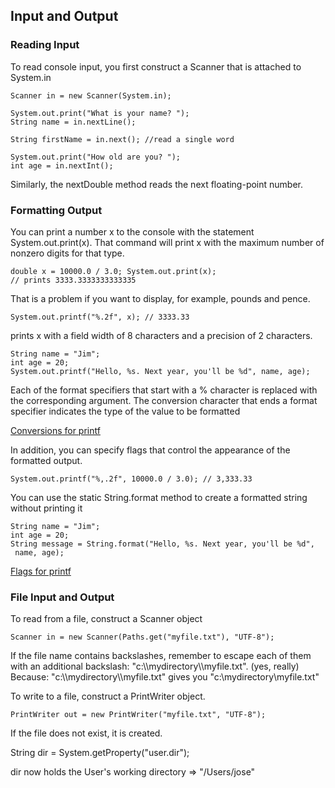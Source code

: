 ## Input and Output

### Reading Input

To read console input, you first construct a Scanner that is attached to System.in

```
Scanner in = new Scanner(System.in);

System.out.print("What is your name? ");
String name = in.nextLine();
```
```
String firstName = in.next(); //read a single word
```

```
System.out.print("How old are you? ");
int age = in.nextInt();
```

Similarly, the nextDouble method reads the next floating-point number.


### Formatting Output

You can print a number x to the console with the statement System.out.print(x). That command will print x with the maximum number of nonzero digits for that type.

```
double x = 10000.0 / 3.0; System.out.print(x);
// prints 3333.3333333333335
```

That is a problem if you want to display, for example, pounds and pence.

```
System.out.printf("%.2f", x); // 3333.33
```
prints x with a  field width of 8 characters and a precision of 2 characters.


```
String name = "Jim";
int age = 20;
System.out.printf("Hello, %s. Next year, you'll be %d", name, age);
```
Each of the format specifiers that start with a % character is replaced with the corresponding argument. The conversion character that ends a format specifier indicates the type of the value to be formatted

[Conversions for printf](http://alvinalexander.com/programming/printf-format-cheat-sheet)


In addition, you can specify flags that control the appearance of the formatted output.

```
System.out.printf("%,.2f", 10000.0 / 3.0); // 3,333.33
```

You can use the static String.format method to create a formatted string without printing it

```
String name = "Jim";
int age = 20;
String message = String.format("Hello, %s. Next year, you'll be %d",
 name, age);
```

[Flags for printf](http://alvinalexander.com/programming/printf-format-cheat-sheet)


### File Input and Output

To read from a file, construct a Scanner object

```
Scanner in = new Scanner(Paths.get("myfile.txt"), "UTF-8");
```
If the file name contains backslashes, remember to escape each of them with an additional backslash: "c:\\\\mydirectory\\\\myfile.txt". (yes, really)
Because: "c:\\\\mydirectory\\\\myfile.txt" gives you "c:\\mydirectory\\myfile.txt"


To write to a file, construct a PrintWriter object.

```
PrintWriter out = new PrintWriter("myfile.txt", "UTF-8");
```

If the file does not exist, it is created.


String dir = System.getProperty("user.dir");

dir now holds the User's working directory => "/Users/jose"
